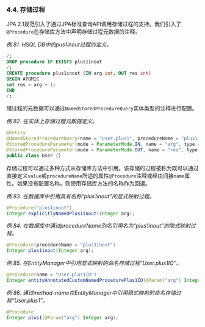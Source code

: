 ### 4.4. 存储过程

JPA 2.1规范引入了通过JPA标准查询API调用存储过程的支持。我们引入了`@Procedure`在存储库方法中声明存储过程元数据的注释。

*例 81. HSQL DB中的pus1inout过程的定义。*

```SQL
/;
DROP procedure IF EXISTS plus1inout
/;
CREATE procedure plus1inout (IN arg int, OUT res int)
BEGIN ATOMIC
set res = arg + 1;
END
/;
```

储过程的元数据可以通过`NamedStoredProcedureQuery`实体类型的注释进行配置。

*例 82. 在实体上存储过程元数据定义。*

```java
@Entity
@NamedStoredProcedureQuery(name = "User.plus1", procedureName = "plus1inout", parameters = {
@StoredProcedureParameter(mode = ParameterMode.IN, name = "arg", type = Integer.class),
@StoredProcedureParameter(mode = ParameterMode.OUT, name = "res", type = Integer.class) })
public class User {}
```

存储过程可以通过多种方式从存储库方法中引用。该存储的过程被称为既可以通过直接定义`value`或`procedureName`所述的属性`@Procedure`注释或经由间接`name`属性。如果没有配置名称，则使用存储库方法的名称作为回退。

*例 83. 在数据库中引用具有名称“plus1inout”的显式映射过程。*

```java
@Procedure("plus1inout")
Integer explicitlyNamedPlus1inout(Integer arg);
```

*例 84. 在数据库中通过procedureName别名引用名为“plus1inout”的隐式映射过程。*
```java
@Procedure(procedureName = "plus1inout")
Integer plus1inout(Integer arg);
```
*例 85. 在EntityManager中引用显式映射的命名存储过程“User.plus1IO”。*
```java
@Procedure(name = "User.plus1IO")
Integer entityAnnotatedCustomNamedProcedurePlus1IO(@Param("arg") Integer arg);
```
*例 86. 通过method-name在EntityManager中引用隐式映射的命名存储过程“User.plus1”。*
```java
@Procedure
Integer plus1(@Param("arg") Integer arg);
```